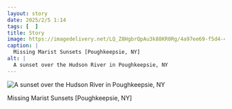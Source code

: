```yaml
---
layout: story
date: 2025/2/5 1:14
tags: [  ]
title: Story
image: https://imagedelivery.net/LQ_Z8HgbrQpAu3k88KR0Rg/4a97ee69-f5d4-4e40-e4c5-05094d5d8300/public
caption: |
  Missing Marist Sunsets [Poughkeepsie, NY]
alt: |
  A sunset over the Hudson River in Poughkeepsie, NY
---
```



![A sunset over the Hudson River in Poughkeepsie, NY](https://imagedelivery.net/LQ_Z8HgbrQpAu3k88KR0Rg/4a97ee69-f5d4-4e40-e4c5-05094d5d8300/public)

Missing Marist Sunsets [Poughkeepsie, NY]
